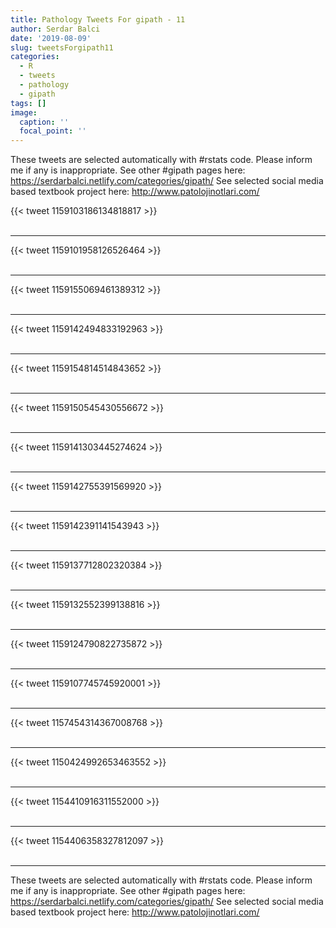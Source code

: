```yaml
---
title: Pathology Tweets For gipath - 11
author: Serdar Balci
date: '2019-08-09'
slug: tweetsForgipath11
categories:
  - R
  - tweets
  - pathology
  - gipath
tags: []
image:
  caption: ''
  focal_point: ''
---
```



These tweets are selected automatically with #rstats code. Please inform me if any is inappropriate.
See other #gipath pages here: https://serdarbalci.netlify.com/categories/gipath/ 
See selected social media based textbook project here: http://www.patolojinotlari.com/

{{< tweet 1159103186134818817 >}}
<br>
<br>
<hr>
{{< tweet 1159101958126526464 >}}
<br>
<br>
<hr>
{{< tweet 1159155069461389312 >}}
<br>
<br>
<hr>
{{< tweet 1159142494833192963 >}}
<br>
<br>
<hr>
{{< tweet 1159154814514843652 >}}
<br>
<br>
<hr>
{{< tweet 1159150545430556672 >}}
<br>
<br>
<hr>
{{< tweet 1159141303445274624 >}}
<br>
<br>
<hr>
{{< tweet 1159142755391569920 >}}
<br>
<br>
<hr>
{{< tweet 1159142391141543943 >}}
<br>
<br>
<hr>
{{< tweet 1159137712802320384 >}}
<br>
<br>
<hr>
{{< tweet 1159132552399138816 >}}
<br>
<br>
<hr>
{{< tweet 1159124790822735872 >}}
<br>
<br>
<hr>
{{< tweet 1159107745745920001 >}}
<br>
<br>
<hr>
{{< tweet 1157454314367008768 >}}
<br>
<br>
<hr>
{{< tweet 1150424992653463552 >}}
<br>
<br>
<hr>
{{< tweet 1154410916311552000 >}}
<br>
<br>
<hr>
{{< tweet 1154406358327812097 >}}
<br>
<br>
<hr>


These tweets are selected automatically with #rstats code. Please inform me if any is inappropriate.
See other #gipath pages here: https://serdarbalci.netlify.com/categories/gipath/ 
See selected social media based textbook project here: http://www.patolojinotlari.com/
